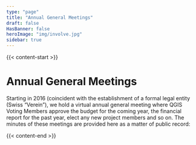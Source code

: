 ```yaml
---
type: "page"
title: "Annual General Meetings"
draft: false
HasBanner: false
heroImage: "img/involve.jpg"
sidebar: true
---
```


{{< content-start >}}

# Annual General Meetings
Starting in 2016 (coincident with the establishment of a formal legal entity (Swiss “Verein”), we hold a virtual annual general meeting where QGIS Voting Members approve the budget for the coming year, the financial report for the past year, elect any new project members and so on. The minutes of these meetings are provided here as a matter of public record:



{{< content-end >}}